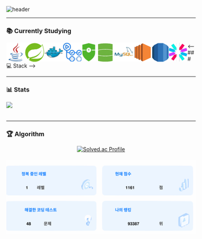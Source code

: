 <!-- ![header](https://capsule-render.vercel.app/api?type=Rounded&color=random)-->
<!-- ### Hi, I'm Shim Hun 👋 
- 🔭 I’m currently working on ...
- 🌱 I’m currently learning ...
- 👯 I’m looking to collaborate on ...
- 🤔 I’m looking for help with ...
- 💬 Ask me about ...
- 📫 How to reach me: ...
- 😄 Pronouns: ...
- ⚡ Fun fact: ...
![Top Langs](https://github-readme-stats.vercel.app/api/top-langs/?username=SHIMHUN&layout=compact&theme=tokyonight)
### 🌱 Studying in spring boot
-->
<!-- ## Features -->


![header](https://capsule-render.vercel.app/api?type=waving&color=timeGradient&height=300&section=header&text=HI!👋%20I'm%20Shim%20Hun!&fontSize=38)

  
  -----

  ### 📚 Currently Studying

<div style="text-align: left;" width="100%">
  <img align="left" src="https://raw.githubusercontent.com/ydmins/YdMinS/main/icons/java.png" alt="java" height="50px"/>
  <img align="left" src="https://raw.githubusercontent.com/ydmins/YdMinS/main/icons/spring.png" alt="spring" height="50px"/>
  <img align="left" src="https://raw.githubusercontent.com/ydmins/YdMinS/main/icons/docker.png" alt="docker" height="50px"/>
  <img align="left" src="https://raw.githubusercontent.com/ydmins/YdMinS/main/icons/github-actions.png" alt="github actions" height="50px"/>
  <img align="left" src="https://raw.githubusercontent.com/ydmins/YdMinS/main/icons/spring-security.png" alt="spring security" height="50px"/>
  <img align="left" src="https://raw.githubusercontent.com/ydmins/YdMinS/main/icons/spring-data-jpa.png" alt="spring data jpa" height="50px"/>
  <img align="left" src="https://raw.githubusercontent.com/ydmins/YdMinS/main/icons/mysql.png" alt="mysql" height="50px"/>
  <img align="left" src="https://raw.githubusercontent.com/ydmins/YdMinS/main/icons/aws-ec2.png" alt="aws ec2" height="50px"/>
  <img align="left" src="https://raw.githubusercontent.com/ydmins/YdMinS/main/icons/aws-rds.png" alt="aws rds" height="50px"/>
  <img align="left" src="https://raw.githubusercontent.com/ydmins/YdMinS/main/icons/jwt.png" alt="jwt" height="50px"/>
  
</div>



  <-- ### 💻 Stack -->
  
  -----

  ### 📊 Stats
  
<div style="text-align: left;">
  <a href="https://github.com/anuraghazra/github-readme-stats" title="Go to Source">
    <img width="380" src="https://github-readme-stats.vercel.app/api?username=SHIMHUN&show_icons=true&theme=soft-green&hide_border=true&bg_color=151515&icon_color=ffffff&text_color=ffffff&title_color=00e6fe" />
  </a>
  <br />
  <a href="https://git.io/streak-stats" title="Go to Source">
    <img width="380" src="http://github-readme-streak-stats.herokuapp.com?user=SHIMHUN&hide_border=true&theme=soft-green" alt="" />
  </a>
</div>
  
  -----

  ### 🏆 Algorithm 
  
<div style="display: flex; flex-direction: column; align-items: center; gap: 20px;">
  <a href="https://solved.ac/shimhun99/" title="Solved.ac Profile">
    <img src="http://mazassumnida.wtf/api/v2/generate_badge?boj=shimhun99" alt="Solved.ac Profile" />
  </a>
  <img src="https://raw.githubusercontent.com/SHIMHUN/Programmers_Badge_Generator/main/result/result.svg" alt="Programmers Badge" />
</div>
